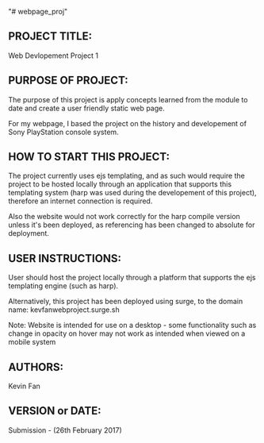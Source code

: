 "# webpage_proj" 


PROJECT TITLE:
--------------------------
Web Devlopement Project 1



PURPOSE OF PROJECT:
--------------------------
The purpose of this project is apply concepts learned from the module to date and create a user friendly static web page. 

For my webpage, I based the project on the history and developement of Sony PlayStation console system.



HOW TO START THIS PROJECT:
--------------------------
The project currently uses ejs templating, and as such would require the project to be hosted locally through an application that supports this templating system (harp was used during the developement of this project), therefore an internet connection is required.

Also the website would not work correctly for the harp compile version unless it's been deployed, as referencing has been changed to absolute for deployment.



USER INSTRUCTIONS:
--------------------------
User should host the project locally through a platform that supports the ejs templating engine (such as harp). 

Alternatively, this project has been deployed using surge, to the domain name:
kevfanwebproject.surge.sh

Note: Website is intended for use on a desktop - some functionality such as change in opacity on hover may not work as intended when viewed on a mobile system

AUTHORS:
--------------------------
Kevin Fan


VERSION or DATE:
--------------------------
Submission - (26th February 2017)